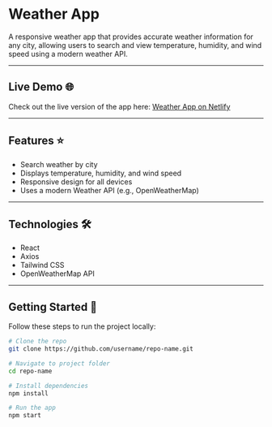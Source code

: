 # Weather App

A responsive weather app that provides accurate weather information for any city, allowing users to search and view temperature, humidity, and wind speed using a modern weather API.

---

## Live Demo 🌐
Check out the live version of the app here: [Weather App on Netlify](https://reactweatherappmalek.netlify.app/)

---

## Features ⭐
- Search weather by city
- Displays temperature, humidity, and wind speed
- Responsive design for all devices
- Uses a modern Weather API (e.g., OpenWeatherMap)

---

## Technologies 🛠️
- React
- Axios
- Tailwind CSS
- OpenWeatherMap API

---

## Getting Started 🚀
Follow these steps to run the project locally:

```bash
# Clone the repo
git clone https://github.com/username/repo-name.git

# Navigate to project folder
cd repo-name

# Install dependencies
npm install

# Run the app
npm start
